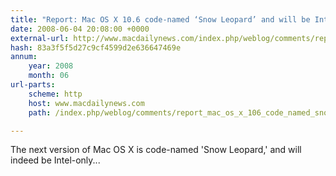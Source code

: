 ```yaml
---
title: "Report: Mac OS X 10.6 code-named ‘Snow Leopard’ and will be Intel-only"
date: 2008-06-04 20:08:00 +0000
external-url: http://www.macdailynews.com/index.php/weblog/comments/report_mac_os_x_106_code_named_snow_leopard_and_will_be_intel_only/
hash: 83a3f5f5d27c9cf4599d2e636647469e
annum:
    year: 2008
    month: 06
url-parts:
    scheme: http
    host: www.macdailynews.com
    path: /index.php/weblog/comments/report_mac_os_x_106_code_named_snow_leopard_and_will_be_intel_only/

---
```


The next version of Mac OS X is code-named 'Snow Leopard,' and will indeed be Intel-only...

